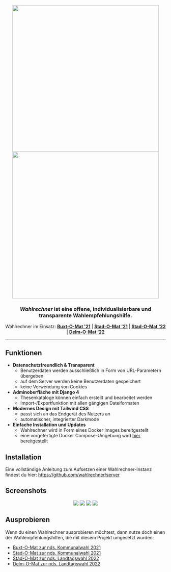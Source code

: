 <p align="center">
  <img width="460" src="https://raw.githubusercontent.com/wahlrechner/wahlrechner/development/.github/logo-light.png#gh-light-mode-only">
  <img width="460" src="https://raw.githubusercontent.com/wahlrechner/wahlrechner/development/.github/logo-dark.png#gh-dark-mode-only">
</p>

<h3 align="center"><i>Wahlrechner</i> ist eine offene, individualisierbare und transparente Wahlempfehlungshilfe.</h3>

<p align="center">Wahlrechner im Einsatz: <a href="https://buxt-o-mat.de/"><b>Buxt-O-Mat '21</b></a> | <a href="https://kw21.stad-o-mat.de/"><b>Stad-O-Mat '21</b></a> | <a href="https://stad-o-mat.de/"><b>Stad-O-Mat '22</b></a> | <a href="https://delm-o-mat.de/"><b>Delm-O-Mat '22</b></a></p>


----

## Funktionen

- **Datenschutzfreundlich & Transparent**
   - Benutzerdaten werden ausschließlich in Form von URL-Parametern übergeben
   - auf dem Server werden keine Benutzerdaten gespeichert
   - keine Verwendung von Cookies
- **Adminoberfläche mit Django 4**
  - Thesenkataloge können einfach erstellt und bearbeitet werden
  - Import-/Exportfunktion mit allen gängigen Dateiformaten
- **Modernes Design mit Tailwind CSS**
  - passt sich an das Endgerät des Nutzers an
  - automatischer, integrierter Darkmode
- **Einfache Installation und Updates**
  - Wahlrechner wird in Form eines Docker Images bereitgestellt
  - eine vorgefertigte Docker Compose-Umgebung wird [hier](https://github.com/wahlrechner/server) bereitgestellt

## Installation

Eine vollständige Anleitung zum Aufsetzen einer Wahlrechner-Instanz findest du hier:
https://github.com/wahlrechner/server

## Screenshots

<p align="center">
  <img width="full" src="https://raw.githubusercontent.com/wahlrechner/wahlrechner/development/.github/screenshot-1-light.png#gh-light-mode-only">
  <img width="full" src="https://raw.githubusercontent.com/wahlrechner/wahlrechner/development/.github/screenshot-1-dark.png#gh-dark-mode-only">
  <img width="full" src="https://raw.githubusercontent.com/wahlrechner/wahlrechner/development/.github/screenshot-2-light.png#gh-light-mode-only">
  <img width="full" src="https://raw.githubusercontent.com/wahlrechner/wahlrechner/development/.github/screenshot-2-dark.png#gh-dark-mode-only">
</p>

## Ausprobieren

Wenn du einen Wahlrechner ausprobieren möchtest, dann nutze doch einen der Wahlempfehlungshilfen, die mit diesem Projekt umgesetzt wurden:

- [Buxt-O-Mat zur nds. Kommunalwahl 2021](https://buxt-o-mat.de/)
- [Stad-O-Mat zur nds. Kommunalwahl 2021](https://kw21.stad-o-mat.de/)
- [Stad-O-Mat zur nds. Landtagswahl 2022](https://stad-o-mat.de/)
- [Delm-O-Mat zur nds. Landtagswahl 2022](https://delm-o-mat.de/)
